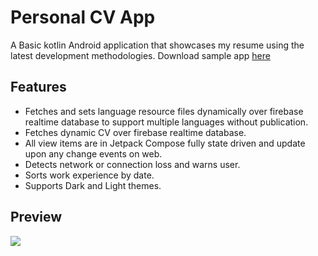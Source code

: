 # Personal CV App

A Basic kotlin Android application that showcases my resume using the latest development methodologies. Download sample app [here](https://github.com/mughalasim/cv/raw/master/app/release/My%20Resume.apk)

## Features
- Fetches and sets language resource files dynamically over firebase realtime database to support multiple languages without publication.
- Fetches dynamic CV over firebase realtime database.
- All view items are in Jetpack Compose fully state driven and update upon any change events on web.
- Detects network or connection loss and warns user.
- Sorts work experience by date.
- Supports Dark and Light themes.

## Preview
![](https://github.com/mughalasim/cv/blob/master/images/video.gif)
